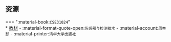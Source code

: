 ## 资源  
=== ":material-book:`CSE31024`"  
    * [教材](http://api.cqu-openlib.cn/file?key=izM4v23tz6xe) - :material-format-quote-open:`传感器与检测技术` - :material-account:`周杏彭` - :material-printer:`清华大学出版社`  